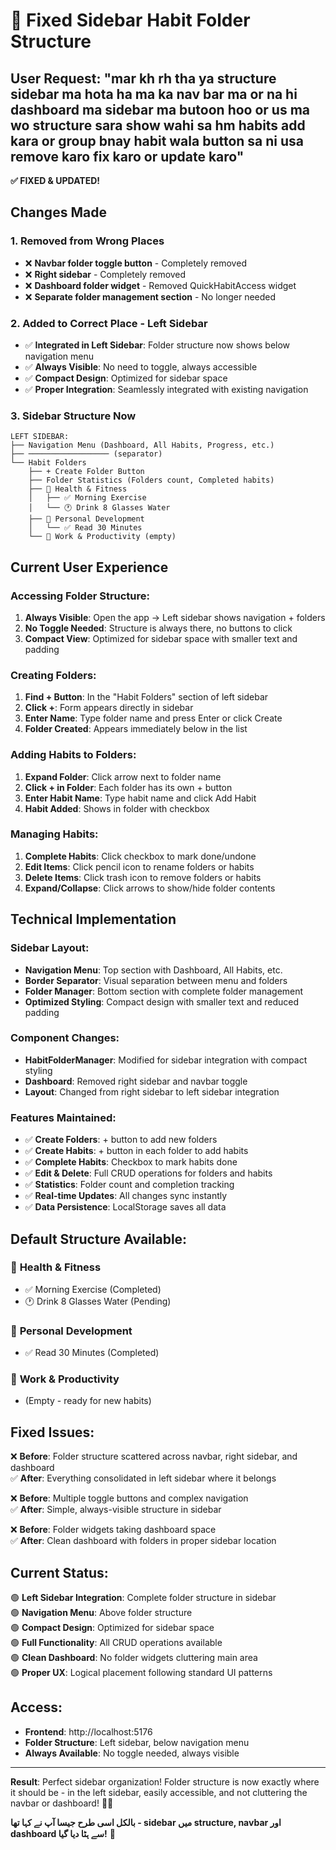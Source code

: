 # 📁 Fixed Sidebar Habit Folder Structure

## User Request: "mar kh rh tha ya structure sidebar ma hota ha ma ka nav bar ma or na hi dashboard ma sidebar ma butoon hoo or us ma wo structure sara show wahi sa hm habits add kara or group bnay habit wala button sa ni usa remove karo fix karo or update karo"

**✅ FIXED & UPDATED!**

## Changes Made

### 1. **Removed from Wrong Places**
- ❌ **Navbar folder toggle button** - Completely removed
- ❌ **Right sidebar** - Completely removed  
- ❌ **Dashboard folder widget** - Removed QuickHabitAccess widget
- ❌ **Separate folder management section** - No longer needed

### 2. **Added to Correct Place - Left Sidebar**
- ✅ **Integrated in Left Sidebar**: Folder structure now shows below navigation menu
- ✅ **Always Visible**: No need to toggle, always accessible
- ✅ **Compact Design**: Optimized for sidebar space
- ✅ **Proper Integration**: Seamlessly integrated with existing navigation

### 3. **Sidebar Structure Now**
```
LEFT SIDEBAR:
├── Navigation Menu (Dashboard, All Habits, Progress, etc.)
├── ────────────────── (separator)
└── Habit Folders
    ├── + Create Folder Button
    ├── Folder Statistics (Folders count, Completed habits)
    ├── 📁 Health & Fitness
    │   ├── ✅ Morning Exercise
    │   └── 🕐 Drink 8 Glasses Water
    ├── 📁 Personal Development  
    │   └── ✅ Read 30 Minutes
    └── 📁 Work & Productivity (empty)
```

## Current User Experience

### **Accessing Folder Structure:**
1. **Always Visible**: Open the app → Left sidebar shows navigation + folders
2. **No Toggle Needed**: Structure is always there, no buttons to click
3. **Compact View**: Optimized for sidebar space with smaller text and padding

### **Creating Folders:**
1. **Find + Button**: In the "Habit Folders" section of left sidebar
2. **Click +**: Form appears directly in sidebar
3. **Enter Name**: Type folder name and press Enter or click Create
4. **Folder Created**: Appears immediately below in the list

### **Adding Habits to Folders:**
1. **Expand Folder**: Click arrow next to folder name
2. **Click + in Folder**: Each folder has its own + button
3. **Enter Habit Name**: Type habit name and click Add Habit
4. **Habit Added**: Shows in folder with checkbox

### **Managing Habits:**
1. **Complete Habits**: Click checkbox to mark done/undone
2. **Edit Items**: Click pencil icon to rename folders or habits
3. **Delete Items**: Click trash icon to remove folders or habits
4. **Expand/Collapse**: Click arrows to show/hide folder contents

## Technical Implementation

### **Sidebar Layout:**
- **Navigation Menu**: Top section with Dashboard, All Habits, etc.
- **Border Separator**: Visual separation between menu and folders
- **Folder Manager**: Bottom section with complete folder management
- **Optimized Styling**: Compact design with smaller text and reduced padding

### **Component Changes:**
- **HabitFolderManager**: Modified for sidebar integration with compact styling
- **Dashboard**: Removed right sidebar and navbar toggle
- **Layout**: Changed from right sidebar to left sidebar integration

### **Features Maintained:**
- ✅ **Create Folders**: + button to add new folders
- ✅ **Create Habits**: + button in each folder to add habits
- ✅ **Complete Habits**: Checkbox to mark habits done
- ✅ **Edit & Delete**: Full CRUD operations for folders and habits
- ✅ **Statistics**: Folder count and completion tracking
- ✅ **Real-time Updates**: All changes sync instantly
- ✅ **Data Persistence**: LocalStorage saves all data

## Default Structure Available:

### 📁 **Health & Fitness**
- ✅ Morning Exercise (Completed)
- 🕐 Drink 8 Glasses Water (Pending)

### 📁 **Personal Development**
- ✅ Read 30 Minutes (Completed) 

### 📁 **Work & Productivity**
- (Empty - ready for new habits)

## Fixed Issues:

❌ **Before**: Folder structure scattered across navbar, right sidebar, and dashboard  
✅ **After**: Everything consolidated in left sidebar where it belongs

❌ **Before**: Multiple toggle buttons and complex navigation  
✅ **After**: Simple, always-visible structure in sidebar

❌ **Before**: Folder widgets taking dashboard space  
✅ **After**: Clean dashboard with folders in proper sidebar location

## Current Status:

🟢 **Left Sidebar Integration**: Complete folder structure in sidebar  
🟢 **Navigation Menu**: Above folder structure  
🟢 **Compact Design**: Optimized for sidebar space  
🟢 **Full Functionality**: All CRUD operations available  
🟢 **Clean Dashboard**: No folder widgets cluttering main area  
🟢 **Proper UX**: Logical placement following standard UI patterns  

## Access:
- **Frontend**: http://localhost:5176
- **Folder Structure**: Left sidebar, below navigation menu
- **Always Available**: No toggle needed, always visible

---

**Result**: Perfect sidebar organization! Folder structure is now exactly where it should be - in the left sidebar, easily accessible, and not cluttering the navbar or dashboard! 📁✅

**بالکل اسی طرح جیسا آپ نے کہا تھا - sidebar میں structure, navbar اور dashboard سے ہٹا دیا گیا!** 🎯
